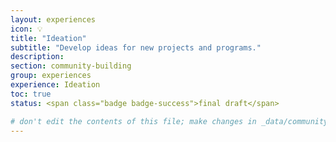 ```yaml
---
layout: experiences
icon: 💡
title: "Ideation"
subtitle: "Develop ideas for new projects and programs."
description:
section: community-building
group: experiences
experience: Ideation
toc: true
status: <span class="badge badge-success">final draft</span>

# don't edit the contents of this file; make changes in _data/community-building-experiences.yml
---
```

